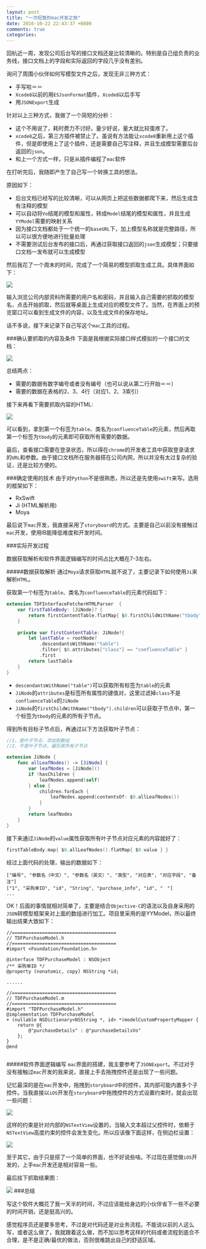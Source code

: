 ```yaml
---
layout: post
title: "一次短暂的mac开发之旅"
date: 2016-10-22 22:43:37 +0800
comments: true
categories: 
---
```

回杭近一周，发现公司后台写的接口文档还是比较清晰的。特别是自己组负责的业务线，接口文档上的字段和实际返回的字段几乎没有差别。

询问了周围小伙伴如何写模型文件之后，发现无非三种方式：

- 手写啦＝＝
- `Xcode8`以前的用`ESJsonFormat`插件，`Xcode8`以后手写
- 用`JSONExport`生成

针对以上三种方式，我做了一个简短的分析：

- 这个不用说了，耗时费力不讨好。量少好说，量大就比较蛋疼了。
- `xcode8`之后，第三方插件被禁止了。虽说有方法能让`xcode8`重新用上这个插件，但是即使用上了这个插件，还是需要自己写注释，并且生成模型需要后台返回的`json`。
- 和上一个方式一样，只是从插件编程了`mac`软件

在打听完后，我随即产生了自己写一个转换工具的想法。

原因如下：

- 后台文档已经写的比较清晰，可以从网页上把这些数据都爬下来，然后生成含有注释的模型
- 可以自动将`Vo`结尾的模型和属性，转成`Model`结尾的模型和属性，并且生成`YYModel`需要的映射关系
- 因为接口文档都处于一个统一的`baseURL`下，加上模型名称就是完整路径，所以可以很方便地进行批量处理
-  不需要测试后台发布的接口后，再通过获取接口返回的`json`生成模型；只要接口文档一发布就可以生成模型
<!--more-->
然后我花了一个周末的时间，完成了一个简易的模型抓取生成工具。具体界面如下：<br>


![](/images/2016-10-30fetcher.png)

输入浏览公司内部资料所需要的用户名和密码，并且输入自己需要的抓取的模型名，点击开始抓取，然后就等桌面上生成对应的模型文件了。当然，在界面上的预览窗口可以看到生成文件的内容，以及生成文件的保存地址。

话不多说，接下来记录下自己写这个`mac`工具的过程。

###确认要抓取的内容及条件
下面是我根据实际接口样式模拟的一个接口的文档：<br>

![](/images/2016-10-30document.png)

总结两点：

- 需要的数据有数字编号或者没有编号（也可以说从第二行开始＝＝）
- 需要的数据在表格的2、3、4行（对应1、2、3索引）

接下来再看下需要抓取内容的HTML:<br>

![](/images/2016-10-30xpath.png)

可以看到，拿到第一个标签为`table`、类名为`confluenceTable`的元素，然后再取第一个标签为`tbody`的元素即可获取所有需要的数据。

最后，查看接口需要在登录状态，所以得在`chrome`的开发者工具中获取登录请求的`URL`和参数。由于接口文档所在服务器搭在公司内网，所以并没有太过复杂的验证，还是比较方便的。

###确定使用的技术
由于对`Python`不是很熟悉，所以还是先使用`swift`来写。选用的框架如下：

- RxSwift
- Ji (HTML解析用)
- Moya

最后说下`mac`开发，我直接采用了`storyboard`的方式。主要是自己以前没有接触过`mac`开发，使用IB能降低难度和开发时间。

###实际开发过程

数据获取解析和软件界面逻辑编写的时间占比大概在7-3左右。<br>

#####数据获取解析
通过`Moya`请求获取`HTML`就不说了，主要记录下如何使用`Ji`来解析`HTML`。
 
获取第一个标签为`table`、类名为`confluenceTable`的元素代码如下：
 
```swift
extension TDFInterfaceFetcherHTMLParser  {
    var firstTableBody: [JiNode]? {
        return firstContentTable.flatMap{ $0.firstChildWithName("tbody")?.children }
    }
    
    private var firstContentTable: JiNode?{
        let lastTable = rootNode?
            .descendantsWithName("table")
            .filter{ $0.attributes["class"] == "confluenceTable" }
            .first
        return lastTable
    }
}
```
 
- `descendantsWithName("table")`可以获取所有标签为`table`的元素
- `JiNode`的`attributes`是标签所有属性的键值对，这里过滤掉`class`不是`confluenceTable`的`JiNode`
- `JiNode`的`firstChildWithName("tbody").children`可以获取子节点中，第一个标签为`tbody`的元素的所有子节点。

得到所有目标子节点后，再通过以下方法获取叶子节点：

```swift
//1、是叶子节点，添加到数组
//2、不是叶子节点，遍历其所有子节点

extension JiNode {
    func allLeafNodes() -> [JiNode] {
        var leafNodes = [JiNode]()
        if !hasChildren {
            leafNodes.append(self)
        } else {
            children.forEach {
                leafNodes.append(contentsOf: $0.allLeafNodes())
            }
        }
        return leafNodes
    }
}
```

接下来通过`JiNode`的`value`属性获取所有叶子节点对应元素的内容就好了：

```swift
firstTableBody.map{ $0.allLeafNodes().flatMap{ $0.value } }
```

经过上面代码的处理，输出的数据如下：

```
["编号", "参数名（中文）", "参数名（英文）", "类型", "对应表", "对应字段", "备注"]
["1", "采购单ID", "id", "String", "purchase_info", "id", "　"]
...

```

OK！后面的事情就相对简单了，主要是结合`Objective-C`的语法以及自身采用的`JSON`转模型框架来对上面的数组进行加工。项目里采用的是YYModel，所以最终输出结果大致如下：

```objc
//======================================	
// TDFPurchaseModel.h 	
//======================================	
#import <Foundation/Foundation.h>	
	
@interface TDFPurchaseModel : NSObject	
/** 采购单ID */	
@property (nonatomic, copy) NSString *id;	

......

//======================================	
// TDFPurchaseModel.m 	
//======================================	
#import "TDFPurchaseModel.h"	
@implementation TDFPurchaseModel	
+ (nullable NSDictionary<NSString *, id> *)modelCustomPropertyMapper {	
	return @{	
		@"purchaseDetails" : @"purchaseDetailsVo"	
	};	
}	
@end


```
#####软件界面逻辑编写
`mac`界面的搭建，我主要参考了`JSONExport`。不过对于没有接触过`mac`开发的我来说，直接上手去拖拽控件还是出现了一些问题。

记忆最深的是在`mac`开发中，拖拽到`storyboard`中的控件，其内部可能内置多个子控件。当我直接以`iOS`开发在`storyboard`中拖拽控件的方式设置约束时，就会出现一些问题：

![](/images/Snip20161030_1.png)

这样的约束是针对内部的`NSTextView`设置的，当输入文本超过父控件时，依赖于`NSTextView`高度约束的控件会发生变化。所以应该像下面这样，在侧边栏设置：

![](/images/Snip20161030_3.png)

至于其它，由于只是搭了一个简单的界面，也不好说些啥。不过现在感觉做`iOS`开发的，上手`mac`开发还是相对容易一些。

最后挂下抓取结果图：

![](/images/2016-10-30fresult.png)
###总结

写这个软件大概花了我一天半的时间，不过应该能给身边的小伙伴省下一些不必要的时间开销，还是挺高兴的。<br>

感觉程序员还是要多思考，不过是对代码还是对业务流程。不能说以前的人这么写，或者这么做了，我就跟着这么做，而不加以思考这样的代码或者流程到底合不合理，是不是正确/最优的做法，否则很难跳出自己的舒适区域。



